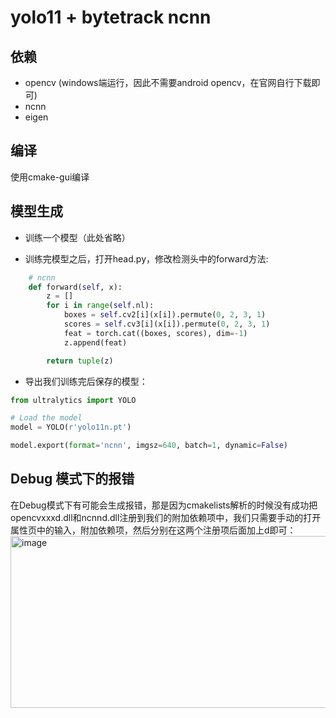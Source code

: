 # yolo11 + bytetrack ncnn

## 依赖
* opencv (windows端运行，因此不需要android opencv，在官网自行下载即可)
* ncnn 
* eigen

## 编译
使用cmake-gui编译


## 模型生成
* 训练一个模型（此处省略）

* 训练完模型之后，打开head.py，修改检测头中的forward方法:
```python
    # ncnn
    def forward(self, x):
        z = []
        for i in range(self.nl):
            boxes = self.cv2[i](x[i]).permute(0, 2, 3, 1)
            scores = self.cv3[i](x[i]).permute(0, 2, 3, 1)
            feat = torch.cat((boxes, scores), dim=-1)
            z.append(feat)

        return tuple(z)
```

* 导出我们训练完后保存的模型：
```python
from ultralytics import YOLO

# Load the model
model = YOLO(r'yolo11n.pt')

model.export(format='ncnn', imgsz=640, batch=1, dynamic=False)
```


## Debug 模式下的报错
在Debug模式下有可能会生成报错，那是因为cmakelists解析的时候没有成功把opencvxxxd.dll和ncnnd.dll注册到我们的附加依赖项中，我们只需要手动的打开属性页中的输入，附加依赖项，然后分别在这两个注册项后面加上d即可：
<img width="659" height="275" alt="image" src="https://github.com/user-attachments/assets/7127807a-62e5-4a26-9808-77723ec214f2" />
